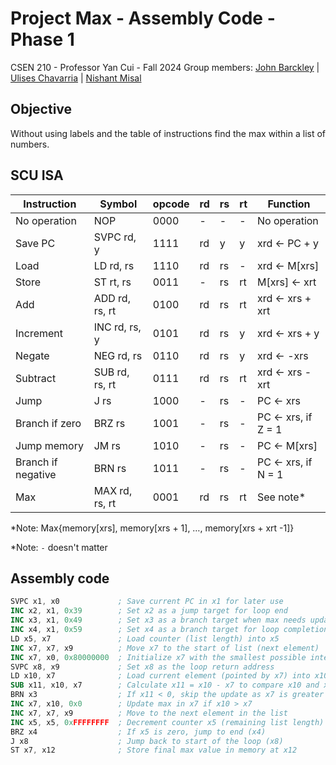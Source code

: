 # Project Max - Assembly Code - Phase 1
CSEN 210 - Professor Yan Cui - Fall 2024
Group members: [John Barckley](mailto:jbarckley@scu.edu) | [Ulises Chavarria](mailto:uchavarria@scu.edu) | [Nishant Misal](mailto:nmisal@scu.edu)

## Objective
Without using labels and the table of instructions find the max within a list of numbers.

## SCU ISA
| Instruction        | Symbol         | opcode | rd  | rs  | rt  | Function            |
| ------------------ | -------------- | ------ | --- | --- | --- | ------------------- |
| No operation       | NOP            | 0000   | -   | -   | -   | No operation        |
| Save PC            | SVPC rd, y     | 1111   | rd  | y   | y   | xrd <- PC + y       |
| Load               | LD rd, rs      | 1110   | rd  | rs  | -   | xrd <- M[xrs]       |
| Store              | ST rt, rs      | 0011   | -   | rs  | rt  | M[xrs] <- xrt       |
| Add                | ADD rd, rs, rt | 0100   | rd  | rs  | rt  | xrd <- xrs + xrt    |
| Increment          | INC rd, rs, y  | 0101   | rd  | rs  | y   | xrd <- xrs + y      |
| Negate             | NEG rd, rs     | 0110   | rd  | rs  | y   | xrd <- -xrs         |
| Subtract           | SUB rd, rs, rt | 0111   | rd  | rs  | rt  | xrd <- xrs - xrt    |
| Jump               | J rs           | 1000   | -   | rs  | -   | PC <- xrs           |
| Branch if zero     | BRZ rs         | 1001   | -   | rs  | -   | PC <- xrs, if Z = 1 |
| Jump memory        | JM rs          | 1010   | -   | rs  | -   | PC <- M[xrs]        |
| Branch if negative | BRN rs         | 1011   | -   | rs  | -   | PC <- xrs, if N = 1 |
| Max                | MAX rd, rs, rt | 0001   | rd  | rs  | rt  | See note*           |

*Note: Max{memory[xrs], memory[xrs + 1], …, memory[xrs + xrt -1]}

*Note: `-` doesn't matter 


## Assembly code
```nasm
SVPC x1, x0             ; Save current PC in x1 for later use
INC x2, x1, 0x39        ; Set x2 as a jump target for loop end
INC x3, x1, 0x49        ; Set x3 as a branch target when max needs updating
INC x4, x1, 0x59        ; Set x4 as a branch target for loop completion
LD x5, x7               ; Load counter (list length) into x5
INC x7, x7, x9          ; Move x7 to the start of list (next element)
INC x7, x0, 0x80000000  ; Initialize x7 with the smallest possible integer as initial max
SVPC x8, x9             ; Set x8 as the loop return address
LD x10, x7              ; Load current element (pointed by x7) into x10
SUB x11, x10, x7        ; Calculate x11 = x10 - x7 to compare x10 and x7
BRN x3                  ; If x11 < 0, skip the update as x7 is greater than or equal to x10
INC x7, x10, 0x0        ; Update max in x7 if x10 > x7
INC x7, x7, x9          ; Move to the next element in the list
INC x5, x5, 0xFFFFFFFF  ; Decrement counter x5 (remaining list length)
BRZ x4                  ; If x5 is zero, jump to end (x4)
J x8                    ; Jump back to start of the loop (x8)
ST x7, x12              ; Store final max value in memory at x12
```